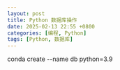 ```yaml
---
layout: post
title: Python 数据库操作
date: 2025-02-13 22:55 +0800
categories: [编程, Python]
tags: [Python, 数据库]
---
```


conda create --name db python=3.9

